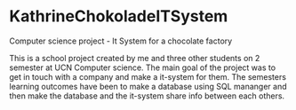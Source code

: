 # KathrineChokoladeITSystem
Computer science project - It System for a chocolate factory 

This is a school project created by me and three other students on 2 semester at UCN Computer science. The main goal of the project was to get in touch with a company and make a it-system for them. 
The semesters learning outcomes have been to make a database using SQL mananger and then make the database and the it-system share info between each others. 
